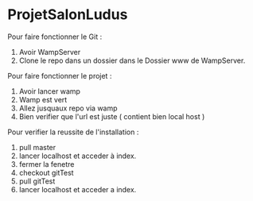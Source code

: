 # ProjetSalonLudus
Pour faire fonctionner le Git :

  1) Avoir WampServer
  2) Clone le repo dans un dossier dans le Dossier www de WampServer.
  
Pour faire fonctionner le projet : 

  1) Avoir lancer wamp
  2) Wamp est vert
  3) Allez jusquaux repo via wamp
  4) Bien verifier que l'url est juste ( contient bien local host )
 

Pour verifier la reussite de l'installation : 

  1) pull master 
  2) lancer localhost et acceder à index.
  3) fermer la fenetre 
  4) checkout gitTest
  5) pull gitTest
  6) lancer localhost et acceder a index.



















